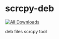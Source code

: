 # scrcpy-deb

[![All Downloads](https://img.shields.io/github/downloads/jakbin/scrcpy-deb/total.svg)](https://github.com/jakbin/scrcpy-deb)

deb files scrcpy tool
